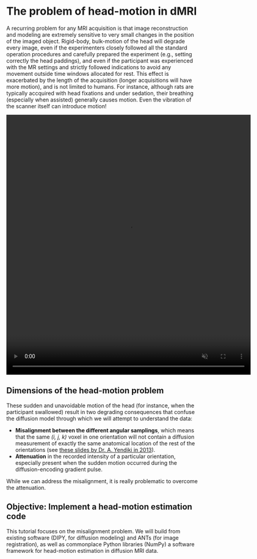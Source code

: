 # The problem of head-motion in dMRI

A recurring problem for any MRI acquisition is that image reconstruction and modeling are extremely sensitive to very small changes in the position of the imaged object.
Rigid-body, bulk-motion of the head will degrade every image, even if the experimenters closely followed all the standard operation procedures and carefully prepared the experiment (e.g., setting correctly the head paddings), and even if the participant was experienced with the MR settings and strictly followed indications to avoid any movement outside time windows allocated for rest.
This effect is exacerbated by the length of the acquisition (longer acquisitions will have more motion), and is not limited to humans.
For instance, although rats are typically accquired with head fixations and under sedation, their breathing (especially when assisted) generally causes motion.
Even the vibration of the scanner itself can introduce motion!

<video width="640" height="680" loop="yes" muted="yes" autoplay="yes" controls="yes"><source src="../videos/hm-sagittal.avi" type="video/png" /></video>

## Dimensions of the head-motion problem

These sudden and unavoidable motion of the head (for instance, when the participant swallowed) result in two degrading consequences that confuse the diffusion model through which we will attempt to understand the data:

- **Misalignment between the different angular samplings**, which means that the same *(i, j, k)* voxel in one orientation will not contain a diffusion measurement of exactly the same anatomical location of the rest of the orientations (see [these slides by Dr. A. Yendiki in 2013](http://ftp.nmr.mgh.harvard.edu/pub/docs/TraculaNov2013/tracula.workshop.iv.pdf)).
- **Attenuation** in the recorded intensity of a particular orientation, especially present when the sudden motion occurred during the diffusion-encoding gradient pulse.

While we can address the misalignment, it is really problematic to overcome the attenuation.

## Objective: Implement a head-motion estimation code

This tutorial focuses on the misalignment problem.
We will build from existing software (DIPY, for diffusion modeling) and ANTs (for image registration), as well as commonplace Python libraries (NumPy) a software framework for head-motion estimation in diffusion MRI data.